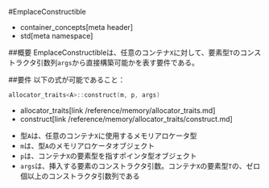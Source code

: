 #EmplaceConstructible
* container_concepts[meta header]
* std[meta namespace]

##概要
EmplaceConstructibleは、任意のコンテナ`X`に対して、要素型`T`のコンストラクタ引数列`args`から直接構築可能かを表す要件である。


##要件
以下の式が可能であること：

```cpp
allocator_traits<A>::construct(m, p, args)
```
* allocator_traits[link /reference/memory/allocator_traits.md]
* construct[link /reference/memory/allocator_traits/construct.md]

- 型`A`は、任意のコンテナ`X`に使用するメモリアロケータ型
- `m`は、型`A`のメモリアロケータオブジェクト
- `p`は、コンテナ`X`の要素型を指すポインタ型オブジェクト
- `args`は、挿入する要素のコンストラクタ引数。コンテナ`X`の要素型`T`の、ゼロ個以上のコンストラクタ引数列である

